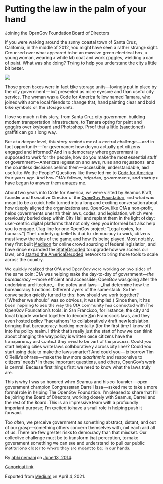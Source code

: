 # Putting the law in the palm of your hand

Joining the OpenGov Foundation Board of Directors

  

If you were walking around the sunny coastal town of Santa Cruz, California, in the middle of 2012, you might have seen a rather strange sight. Crouched over what appeared to be an massive green electrical box, a young woman, wearing a white lab coat and work goggles, wielding a can of paint. What was she doing? Trying to help you understand the city a little bit better.

![](https://cdn-images-1.medium.com/max/800/1*KgScNrv-8UKegbKb7ceKTQ.jpeg)

Those green boxes were in fact bike storage units — lovingly put in place by the city government — but presented as more eyesore and than useful city service. The woman was a Code for America fellow named Tamara, who joined with some local friends to change that, hand painting clear and bold bike symbols on the storage units.

I love so much in this story, from Santa Cruz city government building modern transportation infrastructure, to Tamara opting for paint and goggles over keyboard and Photoshop. Proof that a little (sanctioned) graffiti can go a long way.

But at a deeper level, this story reminds me of a central challenge — and in fact opportunity — for governance: how do you actually get citizens engaged and informed? And in a democracy where government is supposed to work for the people, how do you make the most essential stuff of government — America’s legislation and laws, rules and regulations, and the countless decisions behind them — accessible, understandable, and useful to We the People? Questions like these led me to [Code for America](http://codeforamerica.org/) four years ago. And how CfA’s fellows, brigades, governments, and startups have begun to answer them amazes me.

About two years into Code for America, we were visited by Seamus Kraft, founder and Executive Director of the [OpenGov Foundation](http://opengovfoundation.org/), and what was meant to be a quick hello turned into a long and exciting conversation about how deeply aligned the organizations are. OpenGov, like CfA a non-profit, helps governments unearth their laws, codes, and legislation, which were previously buried deep within City Hall and replant them in the light of day: user-centric digital platforms that not only keep you informed but also help you to engage. (Tag line for one OpenGov project: “Legal codes, for humans.”) Their underlying belief is that for democracy to work, citizens must know the rules of the game, and how it’s being played. Most notably, they first built [Madison](http://opengovfoundation.org/the-madison-project/) for online crowd sourcing of federal legislation, and have since expanded the [StateDecoded](http://www.statedecoded.com/) to upgrade how we access our laws, and [started the AmericaDecoded](http://americadecoded.org/) network to bring those tools to scale across the country.

We quickly realized that CfA and OpenGov were working on two sides of the same coin: CfA was helping make the day-to-day of government — _the bureaucracy_ — more efficient and accessible; OpenGov was going after the underlying architecture_—the policy and laws—_that determine how the bureaucracy functions. Different layers of the same stack. So the conversation quickly turned to this: how should we work together? (“Whether we should” was so obvious, it was implied.) Since then, it has been inspiring to see the way the CfA community has connected with The OpenGov Foundation’s tools: in San Francisco, for instance, the city and local brigade worked together to decode [S](http://sanfranciscocode.org/)an Francisco’s laws, and they even hosted policy “hackathons” to collaboratively draft new legislation, bringing that bureaucracy-hacking mentality (for the first time I know of) into the policy realm. I think that’s really just the start of how we can think about changing the way policy is written once citizens have the transparency and context they need to be part of the process. Could you start helping cities write laws collaboratively across city lines? Could you start using data to make the laws smarter? And could you — to borrow Tim O’Reilly’s [phrase](http://beyondtransparency.org/chapters/part-5/open-data-and-algorithmic-regulation/) — make the law more _algorithmic_ and responsive to citizens’ needs? In these important questions, and others, OpenGov’s work is central. Because first things first: we need to know what the laws truly are.

This is why I was so honored when Seamus and his co-founder — open government champion Congressman Darrell Issa — asked me to take a more formal role in helping The OpenGov Foundation. I’m pleased to share that I’ll be joining the Board of Directors, working closely with Seamus, Darrell and the rest of the Board. This is an impressive team with a profoundly important purpose; I’m excited to have a small role in helping push it forward.

Too often, we perceive government as something abstract, distant, and out of our grasp—something others concern themselves with, not each and all of us. There are few greater risks to democracy than that mindset. Our collective challenge must be to transform that perception, to make government something we can see and understand, to pull our public institutions closer to where they are meant to be: in our hands.

By [abhi nemani](https://medium.com/@abhinemani) on [June 13, 2014](https://medium.com/p/47f5236da7f1).

[Canonical link](https://medium.com/@abhinemani/putting-the-law-in-the-palm-of-your-hand-47f5236da7f1)

Exported from [Medium](https://medium.com) on April 4, 2021.